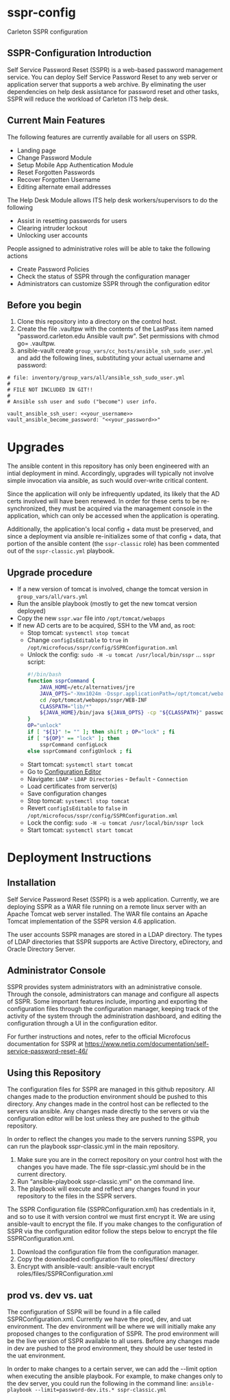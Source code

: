 # sspr-config
Carleton SSPR configuration

## SSPR-Configuration Introduction

Self Service Password Reset (SSPR) is a web-based password management service. You can deploy Self Service Password Reset to any web server or application server that supports a web archive. By eliminating the user dependencies on help desk assistance for password reset and other tasks, SSPR will reduce the workload of Carleton ITS help desk.

## Current Main Features
The following features are currently available for all users on SSPR.
- Landing page
- Change Password Module
- Setup Mobile App Authentication Module
- Reset Forgotten Passwords
- Recover Forgotten Username
- Editing alternate email addresses

The Help Desk Module allows ITS help desk workers/supervisors to do the following
- Assist in resetting passwords for users
- Clearing intruder lockout
- Unlocking user accounts

People assigned to administrative roles will be able to take the following actions
- Create Password Policies
- Check the status of SSPR through the configuration manager
- Administrators can customize SSPR through the configuration editor


## Before you begin

1. Clone this repository into a directory on the control host.
1. Create the file .vaultpw with the contents of the LastPass item named "password.carleton.edu Ansible vault pw". Set permissions with chmod go= .vaultpw.
1. ansible-vault create `group_vars/cc_hosts/ansible_ssh_sudo_user.yml` and add the following lines, substituting your actual username and password:

```
# file: inventory/group_vars/all/ansible_ssh_sudo_user.yml
# 
# FILE NOT INCLUDED IN GIT!!
# 
# Ansible ssh user and sudo ("become") user info.

vault_ansible_ssh_user: <<your_username>>
vault_ansible_become_password: "<<your_password>>"
```

# Upgrades

The ansible content in this repository has only been engineered with an intial deployment in mind.
Accordingly, upgrades will typically not involve simple invocation via ansible, as such would over-write critical content.

Since the application will only be infrequently updated, its likely that the AD certs involved will have been renewed.
In order for these certs to be re-synchronized, they must be acquired via the management console in the application,
which can only be accessed when the application is operating.

Additionally, the application's local config + data must be preserved, and since a deployment via ansible re-initializes
some of that config + data, that portion of the ansible content (the `sspr-classic` role) has been commented out of the
`sspr-classic.yml` playbook.

## Upgrade procedure
-	If a new version of tomcat is involved, change the tomcat version in `group_vars/all/vars.yml`
-	Run the ansible playbook (mostly to get the new tomcat version deployed)
-	Copy the new `sspr.war` file into `/opt/tomcat/webapps`
-	If new AD certs are to be acquired, SSH to the VM and, as root:
	-	Stop tomcat:  `systemctl stop tomcat`
	-	Change `configIsEditable` to `true` in `/opt/microfocus/sspr/config/SSPRConfiguration.xml`
	-	Unlock the config: `sudo -H -u tomcat /usr/local/bin/sspr` ... `sspr` script:
		```bash
		#!/bin/bash
		function ssprCommand {
			JAVA_HOME=/etc/alternatives/jre
			JAVA_OPTS="-Xmx1024m -Dsspr.applicationPath=/opt/tomcat/webapps/sspr"
			cd /opt/tomcat/webapps/sspr/WEB-INF
			CLASSPATH="lib/*"
			${JAVA_HOME}/bin/java ${JAVA_OPTS} -cp "${CLASSPATH}" password.pwm.util.cli.MainClass $@
		}
		OP="unlock"
		if [ "${1}" != "" ]; then shift ; OP="lock" ; fi
		if [ "${OP}" == "lock" ]; then
			ssprCommand configLock
		else ssprCommand configUnlock ; fi
		```
	-	Start tomcat:  `systemctl start tomcat`
	-	Go to [Configuration Editor](https://${ssprhost}/sspr/private/config/editor)
	-	Navigate: `LDAP` - `LDAP Directories` - `Default` - `Connection`
	-	Load certificates from server(s)
	-	Save configuration changes
	-	Stop tomcat:  `systemctl stop tomcat`
	-	Revert `configIsEditable` to `false` in `/opt/microfocus/sspr/config/SSPRConfiguration.xml`
	-	Lock the config: `sudo -H -u tomcat /usr/local/bin/sspr lock`
	-	Start tomcat:  `systemctl start tomcat`


# Deployment Instructions

## Installation
Self Service Password Reset (SSPR) is a web application. Currently, we are deploying SSPR as a WAR file running on a remote linux server with an Apache Tomcat web server installed. The WAR file contains an Apache Tomcat implementation of the SSPR version 4.6 application.

The user accounts SSPR manages are stored in a LDAP directory. The types of LDAP directories that SSPR supports are Active Directory, eDirectory, and Oracle Directory Server.

## Administrator Console
SSPR provides system administrators with an administrative console. Through the console, administrators can manage and configure all aspects of SSPR. Some important features include, importing and exporting the configuration files through the configuration manager, keeping track of the activity of the system through the administration dashboard, and editing the configuration through a UI in the configuration editor.

For further instructions and notes, refer to the official Microfocus documentation for SSPR at https://www.netiq.com/documentation/self-service-password-reset-46/

## Using this Repository
The configuration files for SSPR are managed in this github repository. All changes made to the production environment should be pushed to this directory. Any changes made in the control host can be reflected to the servers via ansible. Any changes made directly to the servers or via the configuration editor will be lost unless they are pushed to the github repository.

In order to reflect the changes you made to the servers running SSPR, you can run the playbook sspr-classic.yml in the main repository.
1. Make sure you are in the correct repository on your control host with the changes you have made. The file sspr-classic.yml should be in the current directory.
1. Run “ansible-playbook sspr-classic.yml" on the command line.
1. The playbook will execute and reflect any changes found in your repository to the files in the SSPR servers.

The SSPR Configuration file (SSPRConfiguration.xml) has credentials in it, and so to use it with version control we must first encrypt it. We are using ansible-vault to encrypt the file. If you make changes to the configuration of SSPR via the configuration editor follow the steps below to encrypt the file SSPRConfiguration.xml.
1. Download the configuration file from the configuration manager.
1. Copy the downloaded configuration file to roles/files/ directory
1. Encrypt with ansible-vault: ansible-vault encrypt roles/files/SSPRConfiguration.xml

## prod vs. dev vs. uat

The configuration of SSPR will be found in a file called SSPRConfiguration.xml. Currently we have the prod, dev, and uat environment. The dev environment will be where we will initially make any proposed changes to the configuration of SSPR. The prod environment will be the live version of SSPR available to all users. Before any changes made in dev are pushed to the prod environment, they should be user tested in the uat environment.

In order to make changes to a certain server, we can add the --limit  option when executing the ansible playbook. For example, to make changes only to the dev server, you could run the following in the command line: ```ansible-playbook --limit=password-dev.its.* sspr-classic.yml```


